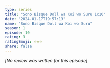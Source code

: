 ```yaml
---
type: series
title: "Sono Bisque Doll wa Koi wo Suru 1x10"
date: "2024-01-17T19:57:13"
name: "Sono Bisque Doll wa Koi wo Suru"
season: 1
episode: 10
rating: 3
ratingEmoji: ⭐️⭐️⭐️
share: false
---
```


_[No review was written for this episode]_
